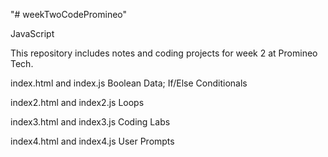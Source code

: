 <p>"# weekTwoCodePromineo"</p> 
<p>JavaScript</p>
<p>This repository includes notes and coding projects for week 2 at Promineo Tech.</p>
<p>index.html and index.js   Boolean Data; If/Else Conditionals</p>
<p>index2.html and index2.js Loops</p>
<p>index3.html and index3.js Coding Labs</p>
<p>index4.html and index4.js User Prompts</p>
